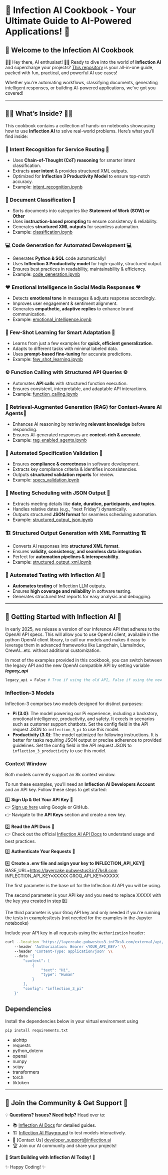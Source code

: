 # 🚀 Infection AI Cookbook - Your Ultimate Guide to AI-Powered Applications! 🚀 

## 🌟 Welcome to the **Infection AI Cookbook**

🤖✨ Hey there, AI enthusiast! 🤖✨ Ready to dive into the world of **Inflection AI** and supercharge your projects? [This repository](https://github.com/Inflection-Ops/inflection-ai-cookbook) is your all-in-one guide, packed with fun, practical, and powerful AI use cases!

Whether you're automating workflows, classifying documents, generating intelligent responses, or building AI-powered applications, we've got you covered!

---

## 📜📌 **What’s Inside?** 📜📌
This cookbook contains a collection of hands-on notebooks showcasing how to use **Inflection AI** to solve real-world problems. Here’s what you’ll find inside:

### 🚦 **Intent Recognition for Service Routing** 🚦
- Uses **Chain-of-Thought (CoT) reasoning** for smarter intent classification.
- Extracts **user intent** & provides structured XML outputs. 
- Optimized for **Inflection 3 Productivity Model** to ensure top-notch accuracy.
- Example: [intent_recognition.ipynb](examples/intent_recognition.ipynb)

### 📂 **Document Classification** 📂 
- Sorts documents into categories like **Statement of Work (SOW) or Other**
- Uses **instruction-based prompting** to ensure consistency & reliability.
- Generates **structured XML outputs** for seamless automation.
- Example: [classification.ipynb](examples/classification.ipynb)

### 💻 **Code Generation for Automated Development** 💻
- Generates **Python & SQL** code automatically!   
- Uses **Inflection 3 Productivity model** for high-quality, structured output.  
- Ensures best practices in readability, maintainability & efficiency.
- Example: [code_generation.ipynb](examples/code_generation.ipynb)

### ❤️ **Emotional Intelligence in Social Media Responses** ❤️ 
- Detects **emotional tone** in messages & adjusts response accordingly.
- Improves user engagement & sentiment alignment.
- Generates **empathetic, adaptive replies** to enhance brand communication.
- Example: [emotional_intelligence.ipynb](examples/emotional_intelligence.ipynb)

### 🧠 **Few-Shot Learning for Smart Adaptation** 🧠
- Learns from just a few examples for **quick, efficient generalization**.
- Adapts to different tasks with minimal labeled data. 
- Uses **prompt-based fine-tuning** for accurate predictions.
- Example: [few_shot_learning.ipynb](examples/few_shot_learning.ipynb)

### ⚙️ **Function Calling with Structured API Queries** ⚙️
- Automates **API calls** with structured function execution.
- Ensures consistent, interpretable, and adaptable API interactions.
- Example: [function_calling.ipynb](examples/function_calling.ipynb)

### 🧐 **Retrieval-Augmented Generation (RAG) for Context-Aware AI Agents**🧐
- Enhances AI reasoning by retrieving **relevant knowledge** before responding.
- Ensures AI-generated responses are **context-rich & accurate**.
- Example: [rag_enabled_agents.ipynb](examples/rag_enabled_agents.ipynb)

### 📜 **Automated Specification Validation** 📜
- Ensures **compliance & correctness** in software development.  
- Extracts key compliance criteria & identifies inconsistencies.   
- Outputs **structured validation reports** for review. 
- Example: [specs_validation.ipynb](examples/specs_validation.ipynb)

### 📅 **Meeting Scheduling with JSON Output** 📅
- Extracts meeting details like **date, duration, participants, and topics**.
- Handles relative dates (e.g., "next Friday") dynamically. 
- Outputs structured **JSON format** for seamless scheduling automation. 
- Example: [structured_output_json.ipynb](examples/structured_output_json.ipynb)

### 🏗 **Structured Output Generation with XML Formatting** 🏗
- Converts AI responses into **structured XML format**. 
- Ensures **validity, consistency, and seamless data integration**.  
- Perfect for **automation pipelines & interoperability**. 
- Example: [structured_output_xml.ipynb](examples/structured_output_xml.ipynb)

### 🧪 **Automated Testing with Inflection AI** 🧪
- **Automates testing** of Inflection LLM outputs.
- Ensures **high coverage and reliability** in software testing.
- Generates structured test reports for easy analysis and debugging.

---

## 🏁 **Getting Started with Inflection AI** 🏁
In early 2025, we release a version of our inference API that adheres to the OpenAI API specs.
This will allow you to use OpenAI client, available in the python OpenAI client library, to call our models and makes it easy to leverage them in advanced frameworks like Langchain, LlamaIndex, CrewAI...etc. without additional customization.

In most of the examples provided in this cookbook, you can switch between the legacy API and the new OpenAI compatible API by setting variable ***legacy_api***
```bash
legacy_api = False # True if using the old API, False if using the new OpenAI compatible API
```

### Inflection-3 Models

Inflection-3 comprises two models designed for distinct purposes:

- **Pi (3.0)**: The model powering our Pi experience, including a backstory, emotional intelligence, productivity, and safety. It excels in scenarios such as customer support chatbots. Set the config field in the API request JSON to `inflection_3_pi` to use this model.
- **Productivity (3.0)**: The model optimized for following instructions. It is better for tasks requiring JSON output or precise adherence to provided guidelines. Set the config field in the API request JSON to `inflection_3_productivity` to use this model.

### Context Window
Both models currently support an 8k context window.

To run these examples, you’ll need an **Inflection AI Developers Account** and an API key. Follow these steps to get started:

1️⃣ **Sign Up & Get Your API Key** 🔑  
👉 [Sign up here](https://developers.inflection.ai/login) using Google or GitHub.  
👉 Navigate to the **API Keys** section and create a new key.

2️⃣ **Read the API Docs** 📖  
👉 Check out the official [Inflection AI API Docs](https://developers.inflection.ai/docs) to understand usage and best practices.

3️⃣ **Authenticate Your Requests** 🔐  

4️⃣ **Create a .env file and asign your key to INFLECTION_API_KEY**🔏
BASE_URL=https://layercake.pubwestus3.inf7ks8.com
INFLECTION_API_KEY=XXXXX
GROQ_API_KEY=XXXXX

The first parameter is the base url for the Inflection AI API you will be using. 

The second parameter is your API key and you need to replace XXXXX with the key you created in step 1️⃣

The third parameter is your Groq API key and only needed if you're running the tests in examples/tests (not needed for the examples in the Jupyter notebooks)

Include your API key in all requests using the `Authorization` header:
```bash
curl --location 'https://layercake.pubwestus3.inf7ks8.com/external/api/inference' \\
    --header 'Authorization: Bearer <YOUR_API_KEY>' \\
    --header 'Content-Type: application/json' \\
    --data '{
        "context": [
            {
                "text": "Hi",
                "type": "Human"
            }
        ],
        "config": "inflection_3_pi"
    }'
```

## Dependencies
Install the dependencies below in your virtual environment using 
```bash
pip install requirements.txt
```

- aiohttp
- requests
- python_dotenv
- openai
- numpy
- scipy
- transformers
- torch
- tiktoken

---

## 🤝 **Join the Community & Get Support** 🤝

💡 **Questions? Issues? Need help?** Head over to:
- 📚 [Inflection AI Docs](https://developers.inflection.ai/docs) for detailed guides.
- 🏗 [Inflection AI Playground](https://developers.inflection.ai/playground) to test models interactively.
- 🛟 [Contact Us] developer_support@inflection.ai
- 🏆 Join our AI community and share your projects!

🚀 **Start Building with Inflection AI Today!** 🚀

✨ Happy Coding! ✨
